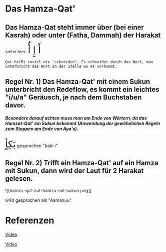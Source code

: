 # Das Hamza-Qat'
## Das Hamza-Qat steht immer über (bei einer Kasrah) oder unter (Fatha, Dammah) der Harakat

siehe hier:
<span style="font-size: 22pt">أَ إِ أُ</span>

```ad-note
Qat heißt soviel wie "schneiden". Es schneidet durch das Wort, man unterbricht das Wort an der Stelle wo es vorkommt.
```

## Regel Nr. 1) Das Hamza-Qat' mit einem Sukun unterbricht den Redeflow, es kommt ein leichtes "i/u/a" Geräusch, je nach dem Buchstaben davor.

##### Besonders darauf achten muss man am Ende von Wörtern, da das Hamzat-Qat' ein Sukun bekommt (Anwendung der gewöhnlichen Regeln zum Stoppen am Ende von Aya's).

<span style="font-size: 22pt">بَكِأٍ</span>
gesprochen "baki i"

## Regel Nr. 2) Trifft ein Hamza-Qat' auf ein Hamza mit Sukun, dann wird der Laut für 2 Harakat gelesen.

![[hamza-qat-auf-hamza-mit-sukun.png]]

wird gesprochen als "Aamanuu"

# Referenzen
[Video](https://youtu.be/iS31xI9JF2k)

[Video](https://youtu.be/fJBDeF30U6s)